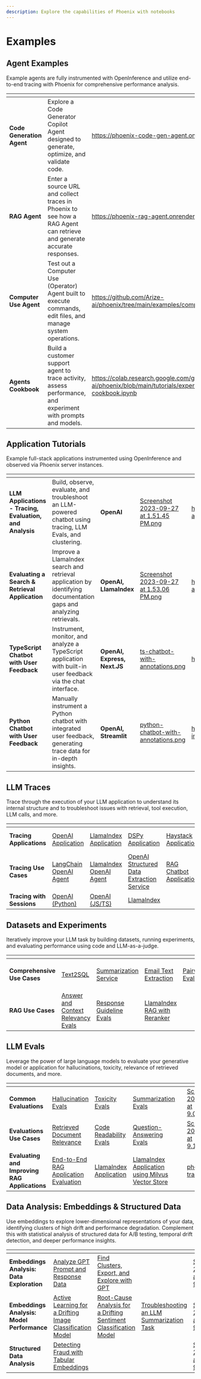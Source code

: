 ```yaml
---
description: Explore the capabilities of Phoenix with notebooks
---
```


# Examples

## Agent Examples&#x20;

Example agents are fully instrumented with OpenInference and utilize end-to-end tracing with Phoenix for comprehensive performance analysis.

<table data-card-size="large" data-view="cards"><thead><tr><th></th><th></th><th data-hidden data-card-target data-type="content-ref"></th><th data-hidden data-card-cover data-type="files"></th></tr></thead><tbody><tr><td><strong>Code Generation Agent</strong></td><td>Explore a Code Generator Copilot Agent designed to generate, optimize, and validate code. </td><td><a href="https://phoenix-code-gen-agent.onrender.com/">https://phoenix-code-gen-agent.onrender.com/</a></td><td><a href=".gitbook/assets/copilot_Agent.png">copilot_Agent.png</a></td></tr><tr><td><strong>RAG Agent</strong></td><td>Enter a source URL and collect traces in Phoenix to see how a RAG Agent can retrieve and generate accurate responses.</td><td><a href="https://phoenix-rag-agent.onrender.com/">https://phoenix-rag-agent.onrender.com/</a></td><td><a href=".gitbook/assets/rag_agent.png">rag_agent.png</a></td></tr><tr><td><strong>Computer Use Agent</strong></td><td>Test out a Computer Use (Operator) Agent built to execute commands, edit files, and manage system operations. </td><td><a href="https://github.com/Arize-ai/phoenix/tree/main/examples/computer_use_agent">https://github.com/Arize-ai/phoenix/tree/main/examples/computer_use_agent</a></td><td><a href=".gitbook/assets/compuse_Agent.png">compuse_Agent.png</a></td></tr><tr><td><strong>Agents Cookbook</strong></td><td>Build a customer support agent to trace activity, assess performance, and experiment with prompts and models.</td><td><a href="https://colab.research.google.com/github/Arize-ai/phoenix/blob/main/tutorials/experiments/agents-cookbook.ipynb">https://colab.research.google.com/github/Arize-ai/phoenix/blob/main/tutorials/experiments/agents-cookbook.ipynb</a></td><td><a href=".gitbook/assets/agent_image.png">agent_image.png</a></td></tr></tbody></table>

## Application Tutorials

Example full-stack applications instrumented using OpenInference and observed via Phoenix server instances.

<table data-card-size="large" data-view="cards"><thead><tr><th></th><th></th><th></th><th data-hidden data-card-cover data-type="files"></th><th data-hidden data-card-target data-type="content-ref"></th></tr></thead><tbody><tr><td><strong>LLM Applications - Tracing, Evaluation, and Analysis</strong></td><td>Build, observe, evaluate, and troubleshoot an LLM-powered chatbot using tracing, LLM Evals, and clustering.</td><td><strong>OpenAI</strong></td><td><a href=".gitbook/assets/Screenshot 2023-09-27 at 1.51.45 PM.png">Screenshot 2023-09-27 at 1.51.45 PM.png</a></td><td><a href="https://colab.research.google.com/github/Arize-ai/phoenix/blob/main/tutorials/llm_ops_overview.ipynb">https://colab.research.google.com/github/Arize-ai/phoenix/blob/main/tutorials/llm_ops_overview.ipynb</a></td></tr><tr><td><strong>Evaluating a Search &#x26; Retrieval Application</strong> </td><td>Improve a LlamaIndex search and retrieval application by identifying documentation gaps and analyzing retrievals. </td><td><strong>OpenAI, LlamaIndex</strong></td><td><a href=".gitbook/assets/Screenshot 2023-09-27 at 1.53.06 PM.png">Screenshot 2023-09-27 at 1.53.06 PM.png</a></td><td><a href="https://colab.research.google.com/github/Arize-ai/phoenix/blob/main/tutorials/llama_index_search_and_retrieval_tutorial.ipynb">https://colab.research.google.com/github/Arize-ai/phoenix/blob/main/tutorials/llama_index_search_and_retrieval_tutorial.ipynb</a></td></tr><tr><td><strong>TypeScript Chatbot with User Feedback</strong></td><td>Instrument, monitor, and analyze a TypeScript application with built-in user feedback via the chat interface.</td><td><strong>OpenAI, Express, Next.JS</strong></td><td><a href=".gitbook/assets/ts-chatbot-with-annotations.png">ts-chatbot-with-annotations.png</a></td><td><a href="https://github.com/Arize-ai/openinference/tree/main/js/examples/openai">https://github.com/Arize-ai/openinference/tree/main/js/examples/openai</a></td></tr><tr><td><strong>Python Chatbot with User Feedback</strong></td><td>Manually instrument a Python chatbot with integrated user feedback, generating trace data for in-depth insights.</td><td><strong>OpenAI, Streamlit</strong></td><td><a href=".gitbook/assets/python-chatbot-with-annotations.png">python-chatbot-with-annotations.png</a></td><td><a href="https://github.com/Arize-ai/phoenix/tree/main/examples/manually-instrumented-chatbot">https://github.com/Arize-ai/phoenix/tree/main/examples/manually-instrumented-chatbot</a></td></tr></tbody></table>

## LLM Traces

Trace through the execution of your LLM application to understand its internal structure and to troubleshoot issues with retrieval, tool execution, LLM calls, and more.

<table data-view="cards"><thead><tr><th></th><th></th><th></th><th></th><th></th><th></th><th></th><th></th><th data-hidden data-card-cover data-type="files"></th></tr></thead><tbody><tr><td><strong>Tracing Applications</strong></td><td><a href="https://colab.research.google.com/github/Arize-ai/phoenix/blob/main/tutorials/hosted_phoenix/hosted_phoenix_openai_tutorial.ipynb">OpenAI Application</a></td><td><a href="https://colab.research.google.com/github/Arize-ai/phoenix/blob/main/tutorials/hosted_phoenix/hosted_phoenix_llamaindex_tutorial.ipynb">LlamaIndex Application</a></td><td><a href="https://colab.research.google.com/github/Arize-ai/phoenix/blob/main/tutorials/tracing/dspy_tracing_tutorial.ipynb">DSPy Application</a></td><td><a href="https://github.com/Arize-ai/phoenix/blob/main/tutorials/tracing/haystack_tracing_tutorial.ipynb">Haystack Application</a></td><td><a href="https://github.com/Arize-ai/phoenix/blob/main/tutorials/tracing/groq_tracing_tutorial.ipynb">Groq Application</a></td><td><a href="https://github.com/Arize-ai/phoenix/blob/main/tutorials/tracing/crewai_tracing_tutorial.ipynb">CrewAI Application</a></td><td></td><td><a href=".gitbook/assets/Screenshot 2025-03-16 at 8.57.02 PM.png">Screenshot 2025-03-16 at 8.57.02 PM.png</a></td></tr><tr><td><strong>Tracing Use Cases</strong></td><td><a href="https://colab.research.google.com/github/Arize-ai/phoenix/blob/main/tutorials/tracing/langchain_agent_tracing_tutorial.ipynb">LangChain OpenAI Agent</a></td><td><a href="https://colab.research.google.com/github/Arize-ai/phoenix/blob/main/tutorials/tracing/llama_index_openai_agent_tracing_tutorial.ipynb">LlamaIndex OpenAI Agent</a></td><td><a href="https://colab.research.google.com/github/Arize-ai/phoenix/blob/main/tutorials/tracing/openai_tracing_tutorial.ipynb">OpenAI Structured Data Extraction Service</a></td><td><a href="https://colab.research.google.com/github/Arize-ai/phoenix/blob/main/tutorials/llm_application_tracing_evaluating_and_analysis.ipynb">RAG Chatbot Application</a></td><td><a href="https://colab.research.google.com/github/Arize-ai/phoenix/blob/main/tutorials/tracing/langchain_tracing_tutorial.ipynb">LangChain + OpenAI RAG Application</a></td><td><a href="https://colab.research.google.com/github/Arize-ai/phoenix/blob/main/tutorials/tracing/llama_index_tracing_tutorial.ipynb">LlamaIndex + OpenAI RAG Application</a></td><td></td><td><a href=".gitbook/assets/agent_tracing.png">agent_tracing.png</a></td></tr><tr><td><strong>Tracing with Sessions</strong></td><td><a href="https://colab.research.google.com/github/Arize-ai/phoenix/blob/main/tutorials/tracing/openai_sessions_tutorial.ipynb">OpenAI (Python)</a></td><td><a href="https://github.com/Arize-ai/phoenix/blob/main/js/examples/notebooks/tracing_openai_sessions_tutorial.ipynb">OpenAI (JS/TS)</a></td><td><a href="https://colab.research.google.com/github/Arize-ai/phoenix/blob/main/tutorials/tracing/project_sessions_llama_index_query_engine.ipynb">LlamaIndex</a></td><td></td><td></td><td></td><td></td><td><a href=".gitbook/assets/sessions.png">sessions.png</a></td></tr></tbody></table>

## Datasets and Experiments

Iteratively improve your LLM task by building datasets, running experiments, and evaluating performance using code and LLM-as-a-judge.

<table data-card-size="large" data-view="cards"><thead><tr><th></th><th></th><th></th><th></th><th></th><th data-hidden data-card-cover data-type="files"></th></tr></thead><tbody><tr><td><strong>Comprehensive</strong> <strong>Use Cases</strong></td><td><a href="https://colab.research.google.com/github/Arize-ai/phoenix/blob/main/tutorials/experiments/txt2sql.ipynb">Text2SQL</a></td><td><a href="https://colab.research.google.com/github/Arize-ai/phoenix/blob/main/tutorials/experiments/summarization.ipynb">Summarization Service</a></td><td><a href="https://colab.research.google.com/github/Arize-ai/phoenix/blob/main/tutorials/experiments/langchain_email_extraction.ipynb">Email Text Extraction</a></td><td><a href="https://colab.research.google.com/github/Arize-ai/phoenix/blob/main/tutorials/experiments/llama-index/pairwise_eval.ipynb">Pairwise Evaluator</a></td><td><a href=".gitbook/assets/Screenshot 2025-03-16 at 9.13.18 PM.png">Screenshot 2025-03-16 at 9.13.18 PM.png</a></td></tr><tr><td><strong>RAG Use Cases</strong></td><td><a href="https://colab.research.google.com/github/Arize-ai/phoenix/blob/main/tutorials/experiments/llama-index/answer_and_context_relevancy.ipynb">Answer and Context Relevancy Evals</a></td><td><a href="https://colab.research.google.com/github/Arize-ai/phoenix/blob/main/tutorials/experiments/llama-index/guideline_eval.ipynb">Response Guideline Evals</a></td><td><a href="https://colab.research.google.com/github/Arize-ai/phoenix/blob/main/tutorials/experiments/run_experiments_with_llama_index.ipynb">LlamaIndex RAG with Reranker</a></td><td></td><td><a href=".gitbook/assets/Screenshot 2025-03-16 at 9.09.17 PM.png">Screenshot 2025-03-16 at 9.09.17 PM.png</a></td></tr></tbody></table>

## LLM Evals

Leverage the power of large language models to evaluate your generative model or application for hallucinations, toxicity, relevance of retrieved documents, and more.

<table data-view="cards"><thead><tr><th></th><th></th><th></th><th></th><th></th><th data-hidden data-card-cover data-type="files"></th></tr></thead><tbody><tr><td><strong>Common</strong> <strong>Evaluations</strong></td><td><a href="https://colab.research.google.com/github/Arize-ai/phoenix/blob/main/tutorials/evals/evaluate_hallucination_classifications.ipynb">Hallucination Evals</a></td><td><a href="https://colab.research.google.com/github/Arize-ai/phoenix/blob/main/tutorials/evals/evaluate_toxicity_classifications.ipynb">Toxicity Evals</a></td><td><a href="https://colab.research.google.com/github/Arize-ai/phoenix/blob/main/tutorials/evals/evaluate_summarization_classifications.ipynb">Summarization Evals</a></td><td></td><td><a href=".gitbook/assets/Screenshot 2025-03-16 at 9.04.17 PM.png">Screenshot 2025-03-16 at 9.04.17 PM.png</a></td></tr><tr><td><strong>Evaluations Use Cases</strong></td><td><a href="https://colab.research.google.com/github/Arize-ai/phoenix/blob/main/tutorials/evals/evaluate_relevance_classifications.ipynb">Retrieved Document Relevance</a></td><td><a href="https://colab.research.google.com/github/Arize-ai/phoenix/blob/main/tutorials/evals/evaluate_code_readability_classifications.ipynb">Code Readability Evals</a></td><td><a href="https://colab.research.google.com/github/Arize-ai/phoenix/blob/main/tutorials/evals/evaluate_QA_classifications.ipynb">Question-Answering Evals</a></td><td></td><td><a href=".gitbook/assets/Screenshot 2025-03-16 at 9.16.58 PM.png">Screenshot 2025-03-16 at 9.16.58 PM.png</a></td></tr><tr><td><strong>Evaluating and Improving RAG Applications</strong></td><td><a href="https://colab.research.google.com/github/Arize-ai/phoenix/blob/main/tutorials/evals/evaluate_rag.ipynb">End-to-End RAG Application Evaluation</a></td><td><a href="https://colab.research.google.com/github/Arize-ai/phoenix/blob/main/tutorials/milvus_llamaindex_search_and_retrieval_tutorial.ipynb">LlamaIndex Application</a></td><td><a href="https://colab.research.google.com/github/Arize-ai/phoenix/blob/main/tutorials/milvus_llamaindex_search_and_retrieval_tutorial.ipynb">LlamaIndex Application using Milvus Vector Store</a></td><td></td><td><a href=".gitbook/assets/phoenix-traces.webp">phoenix-traces.webp</a></td></tr></tbody></table>

## Data Analysis: Embeddings & Structured Data

Use embeddings to explore lower-dimensional representations of your data, identifying clusters of high drift and performance degradation. Complement this with statistical analysis of structured data for A/B testing, temporal drift detection, and deeper performance insights.

<table data-view="cards"><thead><tr><th></th><th></th><th></th><th></th><th data-hidden data-card-cover data-type="files"></th></tr></thead><tbody><tr><td><strong>Embeddings Analysis: Data Exploration</strong> </td><td><a href="https://colab.research.google.com/github/Arize-ai/phoenix/blob/main/tutorials/llm_generative_gpt_4.ipynb">Analyze GPT Prompt and Response Data</a></td><td><a href="https://colab.research.google.com/github/Arize-ai/phoenix/blob/main/tutorials/find_cluster_export_and_explore_with_gpt.ipynb">Find Clusters, Export, and Explore with GPT</a></td><td></td><td><a href=".gitbook/assets/Screenshot 2025-03-16 at 9.00.39 PM.png">Screenshot 2025-03-16 at 9.00.39 PM.png</a></td></tr><tr><td><strong>Embeddings Analysis: Model Performance</strong></td><td><a href="https://colab.research.google.com/github/Arize-ai/phoenix/blob/main/tutorials/image_classification_tutorial.ipynb">Active Learning for a Drifting Image Classification Model</a></td><td><a href="https://colab.research.google.com/github/Arize-ai/phoenix/blob/main/tutorials/sentiment_classification_tutorial.ipynb">Root-Cause Analysis for a Drifting Sentiment Classification Model</a></td><td><a href="https://colab.research.google.com/github/Arize-ai/phoenix/blob/main/tutorials/llm_summarization_tutorial.ipynb">Troubleshooting an LLM Summarization Task</a></td><td><a href=".gitbook/assets/Screenshot 2025-03-16 at 9.02.31 PM.png">Screenshot 2025-03-16 at 9.02.31 PM.png</a></td></tr><tr><td><strong>Structured Data Analysis</strong></td><td><a href="https://colab.research.google.com/github/Arize-ai/phoenix/blob/main/tutorials/credit_card_fraud_tutorial.ipynb">Detecting Fraud with Tabular Embeddings</a></td><td></td><td></td><td><a href=".gitbook/assets/Screenshot 2025-03-16 at 9.03.03 PM.png">Screenshot 2025-03-16 at 9.03.03 PM.png</a></td></tr></tbody></table>
